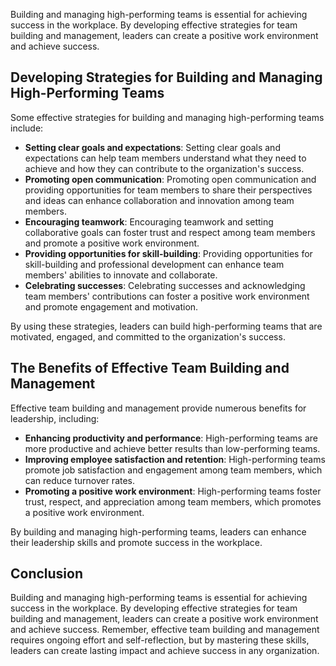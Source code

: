 
Building and managing high-performing teams is essential for achieving success in the workplace. By developing effective strategies for team building and management, leaders can create a positive work environment and achieve success.

Developing Strategies for Building and Managing High-Performing Teams
---------------------------------------------------------------------

Some effective strategies for building and managing high-performing teams include:

- **Setting clear goals and expectations**: Setting clear goals and expectations can help team members understand what they need to achieve and how they can contribute to the organization's success.
- **Promoting open communication**: Promoting open communication and providing opportunities for team members to share their perspectives and ideas can enhance collaboration and innovation among team members.
- **Encouraging teamwork**: Encouraging teamwork and setting collaborative goals can foster trust and respect among team members and promote a positive work environment.
- **Providing opportunities for skill-building**: Providing opportunities for skill-building and professional development can enhance team members' abilities to innovate and collaborate.
- **Celebrating successes**: Celebrating successes and acknowledging team members' contributions can foster a positive work environment and promote engagement and motivation.

By using these strategies, leaders can build high-performing teams that are motivated, engaged, and committed to the organization's success.

The Benefits of Effective Team Building and Management
------------------------------------------------------

Effective team building and management provide numerous benefits for leadership, including:

- **Enhancing productivity and performance**: High-performing teams are more productive and achieve better results than low-performing teams.
- **Improving employee satisfaction and retention**: High-performing teams promote job satisfaction and engagement among team members, which can reduce turnover rates.
- **Promoting a positive work environment**: High-performing teams foster trust, respect, and appreciation among team members, which promotes a positive work environment.

By building and managing high-performing teams, leaders can enhance their leadership skills and promote success in the workplace.

Conclusion
----------

Building and managing high-performing teams is essential for achieving success in the workplace. By developing effective strategies for team building and management, leaders can create a positive work environment and achieve success. Remember, effective team building and management requires ongoing effort and self-reflection, but by mastering these skills, leaders can create lasting impact and achieve success in any organization.
